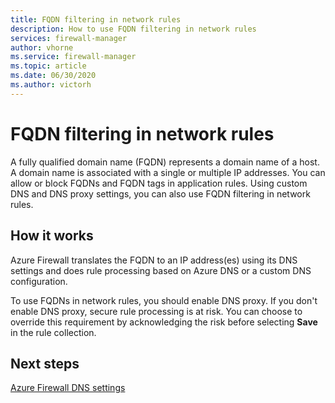 ```yaml
---
title: FQDN filtering in network rules
description: How to use FQDN filtering in network rules
services: firewall-manager
author: vhorne
ms.service: firewall-manager
ms.topic: article
ms.date: 06/30/2020
ms.author: victorh
---
```


# FQDN filtering in network rules

A fully qualified domain name (FQDN) represents a domain name of a host. A domain name is associated with a single or multiple IP addresses. You can allow or block FQDNs and FQDN tags in application rules. Using custom DNS and DNS proxy settings, you can also use FQDN filtering in network rules.

## How it works

Azure Firewall translates the FQDN to an IP address(es) using its DNS settings and does rule processing based on Azure DNS or a custom DNS configuration.

To use FQDNs in network rules, you should enable DNS proxy. If you don't enable DNS proxy, secure rule processing is at risk. You can choose to override this requirement by acknowledging the risk before selecting **Save** in the rule collection.

## Next steps

[Azure Firewall DNS settings](dns-settings.md)

